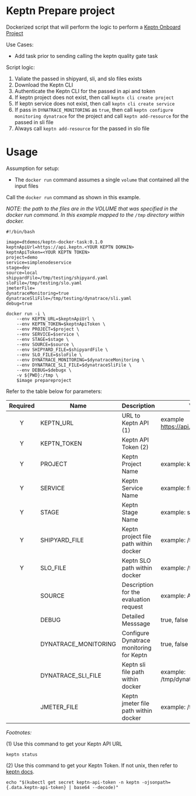 # Keptn Prepare project

Dockerized script that will perform the logic to perform a [Keptn Onboard Project](https://keptn.sh/docs/0.7.x/manage/project/)

Use Cases:
* Add task prior to sending calling the keptn quality gate task

Script logic:
1. Valiate the passed in shipyard, sli, and slo files exists
1. Download the Keptn CLI
1. Authenticate the Keptn CLI for the passed in api and token
1. If keptn project does not exist, then call `keptn cli create project`
1. If keptn service does not exist, then call `keptn cli create service`
1. If pass in `DYNATRACE_MONITORING` as `true`, then call `keptn configure monitoring dynatrace` for the project and call `keptn add-resource` for the passed in sli file
1. Always call `keptn add-resource` for the passed in slo file

# Usage

Assumption for setup:
* The `docker run` command assumes a single `volume` that contained all the input files 

Call the `docker run` command as shown in this example. 

*NOTE: the path to the files are in the VOLUME that was specified in the docker run command. In this example mapped to the `/tmp` directory within docker.*

```
#!/bin/bash

image=dtdemos/keptn-docker-task:0.1.0
keptnApiUrl=https://api.keptn.<YOUR KEPTN DOMAIN>
keptnApiToken=<YOUR KEPTN TOKEN>
project=demo
service=simplenodeservice
stage=dev
source=local
shipyardFile=/tmp/testing/shipyard.yaml
sloFile=/tmp/testing/slo.yaml
jmeterFile=
dynatraceMonitoring=true
dynatraceSliFile=/tmp/testing/dynatrace/sli.yaml
debug=true

docker run -i \
    --env KEPTN_URL=$keptnApiUrl \
    --env KEPTN_TOKEN=$keptnApiToken \
    --env PROJECT=$project \
    --env SERVICE=$service \
    --env STAGE=$stage \
    --env SOURCE=$source \
    --env SHIPYARD_FILE=$shipyardFile \
    --env SLO_FILE=$sloFile \
    --env DYNATRACE_MONITORING=$dynatraceMonitoring \
    --env DYNATRACE_SLI_FILE=$dynatraceSliFile \
    --env DEBUG=$debugx \
    -v ${PWD}:/tmp \
    $image prepareproject
```

Refer to the table below for parameters:

| Required | Name | Description | Valid Values | Default |
|:---:|---|---|---|---|
| Y | KEPTN_URL | URL to Keptn API (1) | example https://api.keptn.11.22.33.44/api  |  |
| Y | KEPTN_TOKEN | Keptn API Token (2) |  |  |
| Y | PROJECT | Keptn Project Name | example: keptnorders  |  |
| Y | SERVICE | Keptn Service Name | example: frontend  |  |
| Y | STAGE | Keptn Stage Name | example: staging  |  |   
| Y | SHIPYARD_FILE | Keptn project file path within docker | example: /tmp/shipyard.yaml  |  |   
| Y | SLO_FILE | Keptn SLO path within docker | example: /tmp/slo.yaml  |  |  
|   | SOURCE | Description for the evaluation request | example: Azure-DevOps  | unknown |
|   | DEBUG | Detailed Messsage | true, false  | false |
|   | DYNATRACE_MONITORING | Configure Dynatrace monitoring for Keptn | true, false  | true |
|   | DYNATRACE_SLI_FILE | Keptn sli file path within docker | example: /tmp/dynatrace/shipyard.yaml  |  |
|   | JMETER_FILE | Keptn jmeter file path within docker | example: /tmp/myscript.jmx  |  |

*Footnotes:*

(1) Use this command to get your Keptn API URL

```
keptn status
```

(2) Use this command to get your Keptn Token.  If not unix, then refer to [keptn docs](https://keptn.sh/docs/0.7.x/operate/install/#authenticate-keptn-cli).

```
echo "$(kubectl get secret keptn-api-token -n keptn -ojsonpath={.data.keptn-api-token} | base64 --decode)"
```

